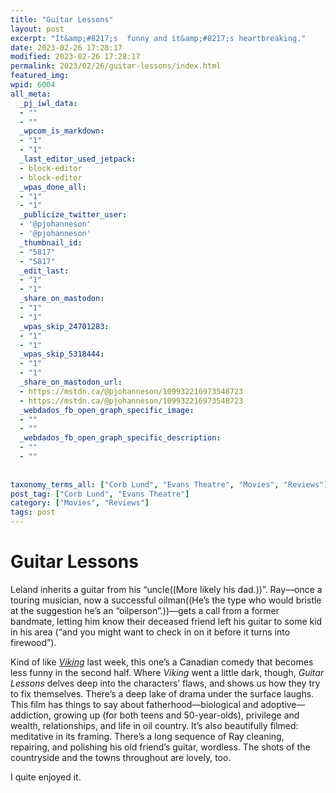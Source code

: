```yaml
---
title: "Guitar Lessons"
layout: post
excerpt: "It&amp;#8217;s  funny and it&amp;#8217;s heartbreaking."
date: 2023-02-26 17:28:17
modified: 2023-02-26 17:28:17
permalink: 2023/02/26/guitar-lessons/index.html
featured_img: 
wpid: 6004
all_meta: 
  _pj_iwl_data:
  - ""
  - ""
  _wpcom_is_markdown:
  - "1"
  - "1"
  _last_editor_used_jetpack:
  - block-editor
  - block-editor
  _wpas_done_all:
  - "1"
  - "1"
  _publicize_twitter_user:
  - '@pjohanneson'
  - '@pjohanneson'
  _thumbnail_id:
  - "5817"
  - "5817"
  _edit_last:
  - "1"
  - "1"
  _share_on_mastodon:
  - "1"
  - "1"
  _wpas_skip_24701283:
  - "1"
  - "1"
  _wpas_skip_5318444:
  - "1"
  - "1"
  _share_on_mastodon_url:
  - https://mstdn.ca/@pjohanneson/109932216973548723
  - https://mstdn.ca/@pjohanneson/109932216973548723
  _webdados_fb_open_graph_specific_image:
  - ""
  - ""
  _webdados_fb_open_graph_specific_description:
  - ""
  - ""
  
  
taxonomy_terms_all: ["Corb Lund", "Evans Theatre", "Movies", "Reviews"]
post_tag: ["Corb Lund", "Evans Theatre"]
category: ["Movies", "Reviews"]
tags: post
---
```


# Guitar Lessons

Leland inherits a guitar from his “uncle((More likely his dad.))”. Ray—once a touring musician, now a successful oilman((He’s the type who would bristle at the suggestion he’s an “oilperson”.))—gets a call from a former bandmate, letting him know their deceased friend left his guitar to some kid in his area (“and you might want to check in on it before it turns into firewood”).

Kind of like [*Viking*](https://patrickjohanneson.com/2023/02/18/viking-review/) last week, this one’s a Canadian comedy that becomes less funny in the second half. Where *Viking* went a little dark, though, *Guitar Lessons* delves deep into the characters’ flaws, and shows us how they try to fix themselves. There’s a deep lake of drama under the surface laughs. This film has things to say about fatherhood—biological and adoptive—addiction, growing up (for both teens and 50-year-olds), privilege and wealth, relationships, and life in oil country. It’s also beautifully filmed: meditative in its framing. There’s a long sequence of Ray cleaning, repairing, and polishing his old friend’s guitar, wordless. The shots of the countryside and the towns throughout are lovely, too.

I quite enjoyed it.